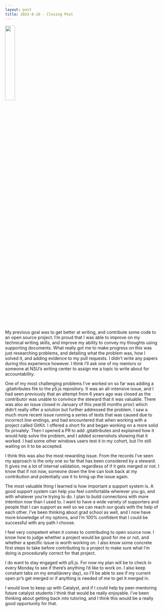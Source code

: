 ```yaml
---
layout: post
title: 2023-8-10 - Closing Post
---
```


<img src="/images/TempPic1.JPG" width="25%"/>

My previous goal was to get better at writing, and contribute some code to an open source project. I’m proud that I was able to improve on my technical writing skills, and improve my ability to convey my thoughts using supporting documents. What really got me to make progress on this was just researching problems, and detailing what the problem was, how I solved it, and adding evidence to my pull requests. I didn’t write any papers during this experience however. I think I’ll ask one of my mentors or someone at NSU’s writing center to assign me a topic to write about for accountability. 

One of my most challenging problems I’ve worked on so far was adding a .gitattributes file to the p5.js repository. It was an all-intensive issue, and I had seen previously that an attempt from 6 years ago was closed as the contributor was unable to convince the steward that it was valuable. There was also an issue closed in January of this year(6 months prior) which didn’t really offer a solution but further addressed the problem. I saw a much more recent issue running a series of tests that was caused due to incorrect line endings, and had encountered that when working with a project called GitKit. I offered a short fix and began working on a more solid fix privately. Then I opened a PR to add .gitattributes and explained how it would help solve the problem, and I added screenshots showing that it worked. I had some other windows users test it in my cohort, but I’m still waiting on it to be accepted.

I think this was also the most rewarding issue. From the records I’ve seen my approach is the only one so far that has been considered by a steward. It gives me a lot of internal validation, regardless of if it gets merged or not. I know that if not now, someone down the line can look back at my contribution and potentially use it to bring up the issue again.

The most valuable thing I learned is how important a support system is. A good support system can help you feel comfortable wherever you go, and with whatever you’re trying to do. I plan to build connections with more intention now than I used to. I want to have a wide variety of supporters and people that I can support as well so we can reach our goals with the help of each other. I’ve been thinking about grad school as well, and I now have more knowledge of my options, and I’m 100% confident that I could be successful with any path I choose. 

I feel very competent when it comes to contributing to open source now. I know how to judge whether a project would be good for me or not, and whether a specific issue is worth working on. I also know some concrete first steps to take before contributing to a project to make sure what I’m doing is procedurally correct for that project.

I do want to stay engaged with p5.js. For now my plan will be to check in every Monday to see if there’s anything I’d like to work on. I also keep constant tabs on my email(every day), so I’ll be able to see if my current open pr’s get merged or if anything is needed of me to get it merged in.

I would love to keep up with Catalyst, and if I could help by peer-mentoring future catalyst students I think that would be really enjoyable. I’ve been thinking about getting back into tutoring, and I think this would be a really good opportunity for that.

